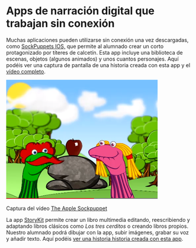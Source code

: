 # Apps de narración digital que trabajan sin conexión

Muchas aplicaciones pueden utilizarse sin conexión una vez descargadas, como [SockPuppets IOS,](https://itunes.apple.com/us/app/sock-puppets/id394504903?mt=8) que permite al alumnado crear un corto protagonizado por títeres de calcetín. Esta app incluye una biblioteca de escenas, objetos (algunos animados) y unos cuantos personajes. Aquí podéis ver una captura de pantalla de una historia creada con esta app y el [vídeo completo](http://www.youtube.com/watch?v=qlq1rh2YMW0).


![](img/sock_puppets.png)


Captura del vídeo [The Apple Sockpuppet](http://www.youtube.com/watch?v=qlq1rh2YMW0)

La app [StoryKit](http://iphone.childrenslibrary.org/) permite crear un libro multimedia editando, reescribiendo y adaptando libros clásicos como _Los tres cerditos_ o creando libros propios. Nuestro alumnado podrá dibujar con la app, subir imágenes, grabar su voz y añadir texto. Aquí podéis [ver una historia historia creada con esta app](http://iphone.childrenslibrary.org/cgi-bin/view.py?b=djiqczblv4vnksculd4r).
